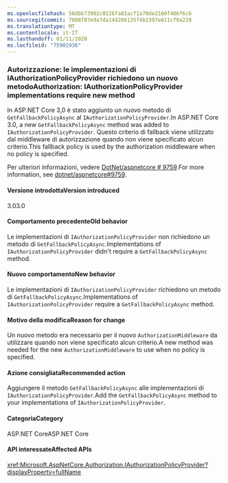 ```yaml
---
ms.openlocfilehash: 58dbb73902c0226fa81acf1a70de2160f406f6c6
ms.sourcegitcommit: 7088f87e9a7da144266135f4b2397e611cf0a228
ms.translationtype: MT
ms.contentlocale: it-IT
ms.lasthandoff: 01/11/2020
ms.locfileid: "75901936"
---
```

### <a name="authorization-iauthorizationpolicyprovider-implementations-require-new-method"></a><span data-ttu-id="e9add-101">Autorizzazione: le implementazioni di IAuthorizationPolicyProvider richiedono un nuovo metodo</span><span class="sxs-lookup"><span data-stu-id="e9add-101">Authorization: IAuthorizationPolicyProvider implementations require new method</span></span>

<span data-ttu-id="e9add-102">In ASP.NET Core 3,0 è stato aggiunto un nuovo metodo di `GetFallbackPolicyAsync` al `IAuthorizationPolicyProvider`.</span><span class="sxs-lookup"><span data-stu-id="e9add-102">In ASP.NET Core 3.0, a new `GetFallbackPolicyAsync` method was added to `IAuthorizationPolicyProvider`.</span></span> <span data-ttu-id="e9add-103">Questo criterio di fallback viene utilizzato dal middleware di autorizzazione quando non viene specificato alcun criterio.</span><span class="sxs-lookup"><span data-stu-id="e9add-103">This fallback policy is used by the authorization middleware when no policy is specified.</span></span>

<span data-ttu-id="e9add-104">Per ulteriori informazioni, vedere [DotNet/aspnetcore # 9759](https://github.com/dotnet/aspnetcore/pull/9759).</span><span class="sxs-lookup"><span data-stu-id="e9add-104">For more information, see [dotnet/aspnetcore#9759](https://github.com/dotnet/aspnetcore/pull/9759).</span></span>

#### <a name="version-introduced"></a><span data-ttu-id="e9add-105">Versione introdotta</span><span class="sxs-lookup"><span data-stu-id="e9add-105">Version introduced</span></span>

<span data-ttu-id="e9add-106">3.0</span><span class="sxs-lookup"><span data-stu-id="e9add-106">3.0</span></span>

#### <a name="old-behavior"></a><span data-ttu-id="e9add-107">Comportamento precedente</span><span class="sxs-lookup"><span data-stu-id="e9add-107">Old behavior</span></span>

<span data-ttu-id="e9add-108">Le implementazioni di `IAuthorizationPolicyProvider` non richiedono un metodo di `GetFallbackPolicyAsync`.</span><span class="sxs-lookup"><span data-stu-id="e9add-108">Implementations of `IAuthorizationPolicyProvider` didn't require a `GetFallbackPolicyAsync` method.</span></span>

#### <a name="new-behavior"></a><span data-ttu-id="e9add-109">Nuovo comportamento</span><span class="sxs-lookup"><span data-stu-id="e9add-109">New behavior</span></span>

<span data-ttu-id="e9add-110">Le implementazioni di `IAuthorizationPolicyProvider` richiedono un metodo di `GetFallbackPolicyAsync`.</span><span class="sxs-lookup"><span data-stu-id="e9add-110">Implementations of `IAuthorizationPolicyProvider` require a `GetFallbackPolicyAsync` method.</span></span>

#### <a name="reason-for-change"></a><span data-ttu-id="e9add-111">Motivo della modifica</span><span class="sxs-lookup"><span data-stu-id="e9add-111">Reason for change</span></span>

<span data-ttu-id="e9add-112">Un nuovo metodo era necessario per il nuovo `AuthorizationMiddleware` da utilizzare quando non viene specificato alcun criterio.</span><span class="sxs-lookup"><span data-stu-id="e9add-112">A new method was needed for the new `AuthorizationMiddleware` to use when no policy is specified.</span></span>

#### <a name="recommended-action"></a><span data-ttu-id="e9add-113">Azione consigliata</span><span class="sxs-lookup"><span data-stu-id="e9add-113">Recommended action</span></span>

<span data-ttu-id="e9add-114">Aggiungere il metodo `GetFallbackPolicyAsync` alle implementazioni di `IAuthorizationPolicyProvider`.</span><span class="sxs-lookup"><span data-stu-id="e9add-114">Add the `GetFallbackPolicyAsync` method to your implementations of `IAuthorizationPolicyProvider`.</span></span>

#### <a name="category"></a><span data-ttu-id="e9add-115">Categoria</span><span class="sxs-lookup"><span data-stu-id="e9add-115">Category</span></span>

<span data-ttu-id="e9add-116">ASP.NET Core</span><span class="sxs-lookup"><span data-stu-id="e9add-116">ASP.NET Core</span></span>

#### <a name="affected-apis"></a><span data-ttu-id="e9add-117">API interessate</span><span class="sxs-lookup"><span data-stu-id="e9add-117">Affected APIs</span></span>

<xref:Microsoft.AspNetCore.Authorization.IAuthorizationPolicyProvider?displayProperty=fullName>

<!-- 

#### Affected APIs

`T:Microsoft.AspNetCore.Authorization.IAuthorizationPolicyProvider`

-->
